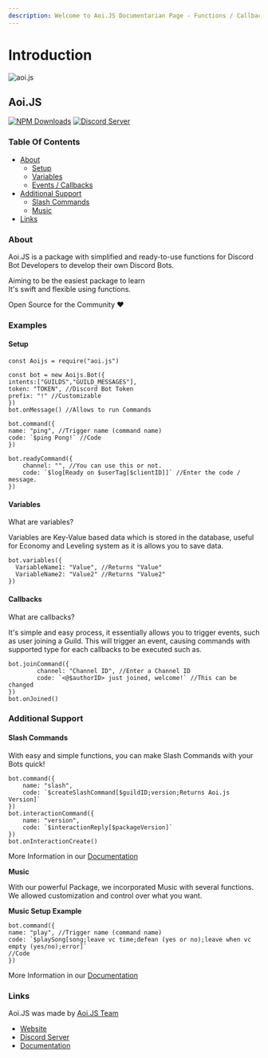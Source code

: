 ```yaml
---
description: Welcome to Aoi.JS Documentarian Page - Functions / Callbacks
---
```


# Introduction

![aoi.js](https://camo.githubusercontent.com/5e192feb60e6fce267c34d9dd73f3f5064d6bbb391a34801ca8b42c927c0b20f/68747470733a2f2f63646e2e646973636f72646170702e636f6d2f6174746163686d656e74732f3830343530353436313037363133313834302f3833373139343633323134383238373530392f416f692e6a735f365f7665722e5f322e706e67)

## Aoi.JS

[![NPM Downloads](https://camo.githubusercontent.com/98d380cefe1eacf67bee86b5be3e2764650374507bc463039d3db52a4b4e6601/68747470733a2f2f696d672e736869656c64732e696f2f6e706d2f64742f616f692e6a732e7376673f6d61784167653d33363030)](https://www.npmjs.com/package/aoi.js) [![Discord Server](https://camo.githubusercontent.com/91ad6df97cc96e4b3a4afd727bf0891c89c791c2134f52e1841bce3038930707/68747470733a2f2f696d672e736869656c64732e696f2f646973636f72642f3737333335323834353733383131353130323f636f6c6f723d373238396461266c6f676f3d646973636f7264266c6f676f436f6c6f723d7768697465)](https://aoi.js.org/invite)

### Table Of Contents

* [About](https://www.npmjs.com/package/aoi.js#about)
  * [Setup](https://www.npmjs.com/package/aoi.js#setup)
  * [Variables](https://www.npmjs.com/package/aoi.js#variables)
  * [Events / Callbacks](https://www.npmjs.com/package/aoi.js#callbacks)
* [Additional Support](https://www.npmjs.com/package/aoi.js#methods)
  * [Slash Commands](https://www.npmjs.com/package/aoi.js#slash-commands)
  * [Music](https://www.npmjs.com/package/aoi.js#music)
* [Links](https://www.npmjs.com/package/aoi.js#links)

### About

Aoi.JS is a package with simplified and ready-to-use functions for Discord Bot Developers to develop their own Discord Bots.

Aiming to be the easiest package to learn   
It's swift and flexible using functions. 

Open Source for the Community ❤️ 

### Examples

#### Setup

```ja
const Aoijs = require("aoi.js")

const bot = new Aoijs.Bot({
intents:["GUILDS","GUILD_MESSAGES"],
token: "TOKEN", //Discord Bot Token
prefix: "!" //Customizable
})
bot.onMessage() //Allows to run Commands

bot.command({
name: "ping", //Trigger name (command name)
code: `$ping Pong!` //Code
})

bot.readyCommand({
    channel: "", //You can use this or not.
    code: `$log[Ready on $userTag[$clientID]]` //Enter the code / message.
})
```

#### Variables

What are variables?

Variables are Key-Value based data which is stored in the database, useful for Economy and Leveling system as it is allows you to save data.

```text
bot.variables({
  VariableName1: "Value", //Returns "Value"
  VariableName2: "Value2" //Returns "Value2"
})
```

#### Callbacks

What are callbacks?

It's simple and easy process, it essentially allows you to trigger events, such as user joining a Guild. This will trigger an event, causing commands with supported type for each callbacks to be executed such as.

```text
bot.joinCommand({
        channel: "Channel ID", //Enter a Channel ID
        code: `<@$authorID> just joined, welcome!` //This can be changed
})
bot.onJoined()
```

### Additional Support

#### Slash Commands

With easy and simple functions, you can make Slash Commands with your Bots quick!

```text
bot.command({
    name: "slash",
    code: `$createSlashCommand[$guildID;version;Returns Aoi.js Version]`
})
bot.interactionCommand({
    name: "version", 
    code: `$interactionReply[$packageVersion]`
})
bot.onInteractionCreate()
```

More Information in our [Documentation](https://aoi.leref.ga/guide/slash-commands)

**Music**

With our powerful Package, we incorporated Music with several functions. We allowed customization and control over what you want.

**Music Setup Example**

```text
bot.command({
name: "play", //Trigger name (command name)
code: `$playSong[song;leave vc time;defean (yes or no);leave when vc empty (yes/no);error]`
//Code
})
```

More Information in our [Documentation](https://aoi.leref.ga/guide/music)

### Links

Aoi.JS was made by [Aoi.JS Team](https://aoi.js.org)

* [Website](https://aoi.js.org)
* [Discord Server](https://aoi.js.org/invite)
* [Documentation](https://aoi.leref.ga)

## 



